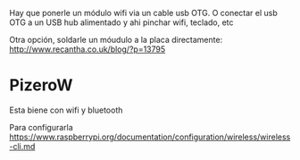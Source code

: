 Hay que ponerle un módulo wifi via un cable usb OTG.
O conectar el usb OTG a un USB hub alimentado y ahi pinchar wifi, teclado, etc

Otra opción, soldarle un móudulo a la placa directamente: http://www.recantha.co.uk/blog/?p=13795


# PizeroW
Esta biene con wifi y bluetooth

Para configurarla
https://www.raspberrypi.org/documentation/configuration/wireless/wireless-cli.md
